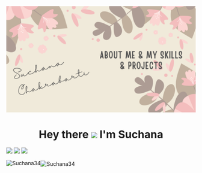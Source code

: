 <img src = "https://github.com/Suchana34/Suchana34/blob/master/Suchana Chakrabarti.png">

<h1 align='center'>
  Hey there <img src="https://raw.githubusercontent.com/MartinHeinz/MartinHeinz/master/wave.gif" width="30px"> I'm Suchana
</h1>

[<img src="https://img.shields.io/badge/twitter-%231DA1F2.svg?&style=for-the-badge&logo=twitter&logoColor=white" />](https://twitter.com/this_suchchak) [<img src="https://img.shields.io/badge/medium-%2312100E.svg?&style=for-the-badge&logo=medium&logoColor=white" />](https://medium.com/@suchanachakraborty) [<img src="https://img.shields.io/badge/linkedin-%230077B5.svg?&style=for-the-badge&logo=linkedin&logoColor=white" />](https://www.linkedin.com/in/suchana-chakrabarti-770b5616b/) 


<img align="left" src="https://github-readme-stats.vercel.app/api/top-langs/?username=Suchana34&layout=compact&hide=html&theme=light" alt="Suchana34" />


<img align="center" src="https://github-readme-stats.vercel.app/api?username=Suchana34&show_icons=true&theme=light" alt="Suchana34"/>
